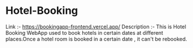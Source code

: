 # Hotel-Booking
Link :- https://bookingapp-frontend.vercel.app/
Description :- This is Hotel Booking WebApp used to book hotels in certain dates at different places.Once a hotel room is booked in a certain date , it can't be rebooked.
